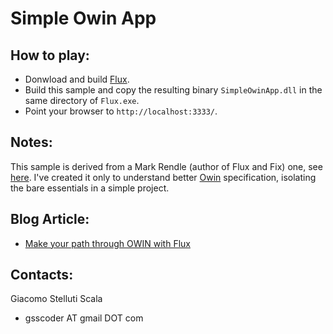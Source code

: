 Simple Owin App
===============

How to play:
---
 - Donwload and build [Flux](https://github.com/markrendle/Flux).
 - Build this sample and copy the resulting binary ``SimpleOwinApp.dll`` in the same directory of ``Flux.exe``.
 - Point your browser to ``http://localhost:3333/``.

Notes:
---
This sample is derived from a Mark Rendle (author of Flux and Fix) one, see [here](https://github.com/markrendle/Fix/tree/master/Print). I've created it only to understand better [Owin](http://owin.org/spec/owin-1.0.0.html) specification, isolating the bare essentials in a simple project.

Blog Article:
---
- [Make your path through OWIN with Flux](http://gsscoder.blogspot.it/2013/02/make-your-path-through-owin-with-flux.html)

Contacts:
---
Giacomo Stelluti Scala
  - gsscoder AT gmail DOT com
